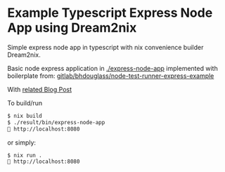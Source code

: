# Example Typescript Express Node App using Dream2nix

Simple express node app in typescript with nix convenience builder Dream2nix. 

Basic node express application in [./express-node-app](./express-node-app) implemented with boilerplate from:
[gitlab/bhdouglass/node-test-runner-express-example](https://gitlab.com/bhdouglass/node-test-runner-express-example)

With [related Blog Post](https://bhdouglass/blog/test-an-expressjs-app-with-nodetest/)

To build/run
```sh
$ nix build
$ ./result/bin/express-node-app
🚀 http://localhost:8080
```
or simply:
```sh
$ nix run .
🚀 http://localhost:8080
```